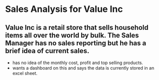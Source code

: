 # Sales Analysis for Value Inc
## Value Inc is a retail store that sells household items all over the world by bulk. The Sales Manager has no sales reporting but he has a brief idea of current sales.
* has no idea of the monthly cost, profit and top selling products.
*  wants a dashboard on this and says the data is currently stored in an excel sheet.
